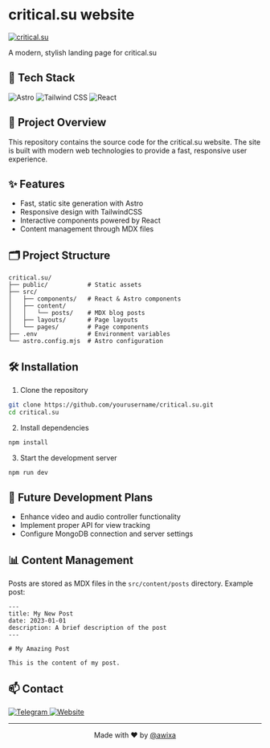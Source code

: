 # critical.su website

[![critical.su](https://img.shields.io/badge/Critical.su-212121?style=flat-square&logo=data:image/svg+xml;base64,PHN2ZyB4bWxucz0iaHR0cDovL3d3dy53My5vcmcvMjAwMC9zdmciIHdpZHRoPSIyNCIgaGVpZ2h0PSIyNCIgdmlld0JveD0iMCAwIDI0IDI0IiBmaWxsPSJub25lIiBzdHJva2U9IiNmZmZmZmYiIHN0cm9rZS13aWR0aD0iMiIgc3Ryb2tlLWxpbmVjYXA9InJvdW5kIiBzdHJva2UtbGluZWpvaW49InJvdW5kIj48cGF0aCBkPSJNMTIgMTlsLTctNyA3LTcgNyA3LTcgN3oiPjwvcGF0aD48L3N2Zz4=&labelColor=FF0000)](https://critical.su)

A modern, stylish landing page for critical.su

## 🚀 Tech Stack

<div align="left">
  <img src="https://img.shields.io/badge/Astro-FF5D01?style=flat-square&logo=astro&logoColor=white" alt="Astro" />
  <img src="https://img.shields.io/badge/TailwindCSS-38B2AC?style=flat-square&logo=tailwind-css&logoColor=white" alt="Tailwind CSS" />
  <img src="https://img.shields.io/badge/React-20232A?style=flat-square&logo=react&logoColor=61DAFB" alt="React" />
</div>

## 📝 Project Overview

This repository contains the source code for the critical.su website. The site is built with modern web technologies to provide a fast, responsive user experience.

## ✨ Features

- Fast, static site generation with Astro
- Responsive design with TailwindCSS
- Interactive components powered by React
- Content management through MDX files

## 🗂️ Project Structure

```
critical.su/
├── public/           # Static assets
├── src/
│   ├── components/   # React & Astro components
│   ├── content/
│   │   └── posts/    # MDX blog posts
│   ├── layouts/      # Page layouts
│   └── pages/        # Page components
├── .env              # Environment variables
└── astro.config.mjs  # Astro configuration
```

## 🛠️ Installation

1. Clone the repository
```bash
git clone https://github.com/yourusername/critical.su.git
cd critical.su
```

2. Install dependencies
```bash
npm install
```

3. Start the development server
```bash
npm run dev
```

## 🚧 Future Development Plans

- Enhance video and audio controller functionality
- Implement proper API for view tracking
- Configure MongoDB connection and server settings

## 📊 Content Management

Posts are stored as MDX files in the `src/content/posts` directory. Example post:

```mdx
---
title: My New Post
date: 2023-01-01
description: A brief description of the post
---

# My Amazing Post

This is the content of my post.
```

## 📫 Contact

<div align="left">
  <a href="https://t.me/awixa">
    <img src="https://img.shields.io/badge/Telegram-@awixa-26A5E4?style=flat-square&logo=telegram&logoColor=white&labelColor=20232a" alt="Telegram" />
  </a>
  <a href="https://critical.su">
    <img src="https://img.shields.io/badge/Website-critical.su-FF0000?style=flat-square&labelColor=20232a" alt="Website" />
  </a>
</div>

---

<p align="center">
  Made with ♥️ by <a href="https://t.me/awixa">@awixa</a>
</p>
